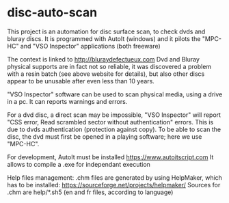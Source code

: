 # disc-auto-scan

This project is an automation for disc surface scan, to check dvds and bluray discs.
It is programmed with AutoIt (windows) and it pilots the "MPC-HC" and "VSO Inspector" applications (both freeware)

The context is linked to http://bluraydefectueux.com
Dvd and Bluray physical supports are in fact not so reliable, it was discovered a problem with a resin batch (see above website for details), but also other discs appear to be unusable after even less than 10 years.

"VSO Inspector" software can be used to scan physical media, using a drive in a pc. It can reports warnings and errors.

For a dvd disc, a direct scan may be impossible, "VSO Inspector" will report "CSS error, Read scrambled sector without authentication" errors.
This is due to dvds authentication (protection against copy).
To be able to scan the disc, the dvd must first be opened in a playing software; here we use "MPC-HC".

For development, AutoIt must be installed
https://www.autoitscript.com
It allows to compile a .exe for independant execution

Help files management:
.chm files are generated by using HelpMaker, which has to be installed: https://sourceforge.net/projects/helpmaker/
Sources for .chm are help/*.sh5 (en and fr files, according to language)

